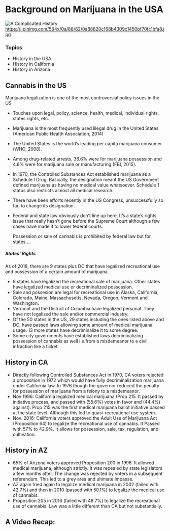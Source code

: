 # Background on Marijuana in the USA

![A Complicated History](https://i.pinimg.com/564x/0a/88/82/0a88820c168b4309c1450bf70fc1bfa8.jpg)
https://i.pinimg.com/564x/0a/88/82/0a88820c168b4309c1450bf70fc1bfa8.jpg

### Topics
- History in the USA
- History in California 
- History in Arizona 


## Cannabis in the US
Marijuana legalization is one of the most controversial policy issues in the US
- Touches upon legal, policy, science, health, medical, individual rights, states rights, etc.
- Marijuana is the most frequently used illegal drug in the United States (American Public Health Association, 2014)  
- The United States is the world’s leading per capita marijuana consumer (WHO, 2008).
- Among drug-related arrests, 38.6% were for marijuana possession and 4.6% were for marijuana sale or manufacturing (FBI, 2015).

- In 1970, the Controlled Substances Act established marijuana as a Schedule I Drug. Basically, the designation meant the US Government defined marijuana as having no medical value whatsoever. Schedule 1 status also restricts almost all medical research.
- There have been efforts recently in the US Congress, unsuccessfully so far, to change its designation. 
- Federal and state law obviously don’t line up here. It’s a state’s rights issue that really hasn’t gone before the Supreme Court although a few cases have made it to lower federal courts.

	Possession or sale of cannabis is prohibited by federal law but for states.... 

##### States' Rights
As of 2018, there are 9 states plus DC that have legalized recreational use and possession of a certain amount of marijuana. 
- 9 states have legalized the recreational sale of marijuana. Other states have legalized medical use or decriminalized possession. 
- Sale and possesion are legal for recreational use in Alaska, California, Colorado, Maine, Massachusetts, Nevada, Oregon, Vermont and Washington.
- Vermont and the District of Columbia have legalized personal. They have not legalized the sale and/or commercial industry.
- Of the 50 states in the US, 29 states including the ones listed above and DC, have passed laws allowing some amount of medical marijuana usage. 13 more states have decriminalize it to some degree. 
- Some city governments have established laws decriminalizing possession of cannabis as well i.e.from a misdemeanor to a civil infraction like a ticket. 

## History in CA
- Directly following Controlled Substances Act in 1970, CA voters  rejected a proposition in 1972 which would have fully decriminalization marijuana under California law.  In 1976 though the governor reduced the penalty for possession of marijuana from a felony to a misdemeanor.
- Nov 1996: California legalized medical marijuana (Prop 215. It passed by initiative process, and passed with (55.6%) votes in favor and (44.4%) against). Prop 215 was the first medical marijuana ballot initiative passed at the state level. Although this led to quasi-recreational use system. 
- Nov. 2016: California voters approved the Adult Use of Marijuana Act (Proposition 64) to legalize the recreational use of cannabis. It Passed with 57% to 42.9%. It allows for possession, sale, tax, regulation, and cultivation. 

## History in AZ
- 65% of Arizona voters approved Proposition 200 in 1996. It allowed medical marijuana, although strictly. It was repealed by state legislators a few months after. The change was rejected by voters in a subsequent referendum. This led to a grey area and ultimate impasse. 
- AZ again tried again to legalize medical marijuana in 2002 (failed with 42.7%) and then in 2010 (passed with 50.1%) to legalize the medical use of cannabis.
- Proposition 205 in 2016 (failed with 48.7%) to legalize the recreational use of cannabis. Law was a little different than CA but not substantially.  


## A Video Recap:
<iframe width="420" height="315" src="https://www.youtube.com/watch?v=EUw51ii33yE> </iframe>
